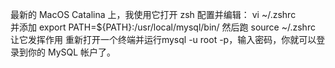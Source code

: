 最新的 MacOS Catalina 上，我使用它打开 zsh 配置并编辑：
vi ~/.zshrc  
并添加
export PATH=${PATH}:/usr/local/mysql/bin/
然后跑
source ~/.zshrc                            
让它发挥作用
重新打开一个终端并运行mysql -u root -p，输入密码，你就可以登录到你的 MySQL 帐户了。

